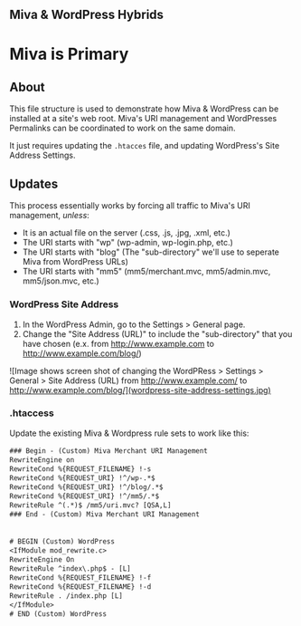 ## Miva & WordPress Hybrids
# Miva is Primary

## About

This file structure is used to demonstrate how Miva & WordPress can be installed at a site's web root. Miva's URI management and WordPresses Permalinks can be coordinated to work on the same domain.

It just requires updating the `.htacces` file, and updating WordPress's Site Address Settings.

## Updates

This process essentially works by forcing all traffic to Miva's URI management, *unless*:

* It is an actual file on the server (.css, .js, .jpg, .xml, etc.)
* The URI starts with "wp" (wp-admin, wp-login.php, etc.)
* The URI starts with "blog" (The "sub-directory" we'll use to seperate Miva from WordPress URLs)
* The URI starts with "mm5" (mm5/merchant.mvc, mm5/admin.mvc, mm5/json.mvc, etc.)


### WordPress Site Address

1. In the WordPress Admin, go to the Settings > General page.
2. Change the "Site Address (URL)" to include the "sub-directory" that you have chosen (e.x. from http://www.example.com to http://www.example.com/blog/)

![Image shows screen shot of changing the WordPRess > Settings > General > Site Address (URL) from http://www.example.com/ to http://www.example.com/blog/](wordpress-site-address-settings.jpg)

### .htaccess

Update the existing Miva & Wordpress rule sets to work like this:

```
### Begin - (Custom) Miva Merchant URI Management
RewriteEngine on
RewriteCond %{REQUEST_FILENAME} !-s
RewriteCond %{REQUEST_URI} !^/wp-.*$
RewriteCond %{REQUEST_URI} !^/blog/.*$
RewriteCond %{REQUEST_URI} !^/mm5/.*$
RewriteRule ^(.*)$ /mm5/uri.mvc? [QSA,L]
### End - (Custom) Miva Merchant URI Management


# BEGIN (Custom) WordPress
<IfModule mod_rewrite.c>
RewriteEngine On
RewriteRule ^index\.php$ - [L]
RewriteCond %{REQUEST_FILENAME} !-f
RewriteCond %{REQUEST_FILENAME} !-d
RewriteRule . /index.php [L]
</IfModule>
# END (Custom) WordPress
```